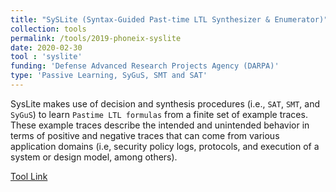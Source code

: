 ```yaml
---
title: "SySLite (Syntax-Guided Past-time LTL Synthesizer & Enumerator)"
collection: tools
permalink: /tools/2019-phoneix-syslite
date: 2020-02-30
tool : 'syslite'
funding: 'Defense Advanced Research Projects Agency (DARPA)'
type: 'Passive Learning, SyGuS, SMT and SAT'
---
```

SysLite makes use of decision and synthesis procedures (i.e., `SAT`, `SMT`, and `SyGuS`) to learn `Pastime LTL formulas` from a finite set of example traces. These example traces describe the intended and unintended behavior in terms of positive and negative traces that can come from various application domains (i.e, security policy logs, protocols, and execution of a system or design model, among others). 

[Tool Link](https://github.com/CLC-UIowa/SySLite)